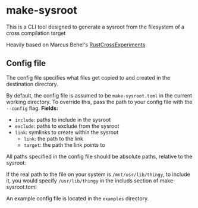 # make-sysroot
This is a CLI tool designed to generate a sysroot from the filesystem of a cross compilation target

Heavily based on Marcus Behel's [RustCrossExperiments](https://github.com/MB3hel/RustCrossExperiments/blob/76933201f80aec397bc37eadfcdbaacac5da109e/make-sysroot.sh)

## Config file
The config file specifies what files get copied to and created in the destination directory.

By default, the config file is assumed to be `make-sysroot.toml` in the current working directory. To override this, pass the path to your config file with the `--config` flag.
**Fields:**
- `include`: paths to include in the sysroot
- `exclude`: paths to exclude from the sysroot
- `link`: symlinks to create within the sysroot
  - `link`: the path to the link
  - `target`: the path the link points to

All paths specified in the config file should be absolute paths, relative to the sysroot:

  If the real path to the file on your system is `/mnt/usr/lib/thingy`, to include it, you would specify `/usr/lib/thingy` in the includs section of make-sysroot.toml

An example config file is located in the `examples` directory.
